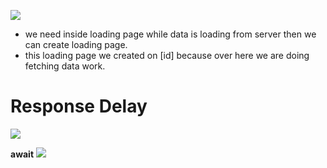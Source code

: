 
![](https://i.imgur.com/U9CgKyJ.png)



- we need inside loading page while data is loading from server then we can create loading page.
- this loading page we created on [id] because over here we are doing fetching data work.



# Response Delay 

![](https://i.imgur.com/P3OBU7F.png)


**await**
![](https://i.imgur.com/jZ2sqDK.png)

